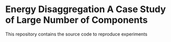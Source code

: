 # Energy Disaggregation A Case Study of Large Number of Components

This repository contains the source code to reproduce experiments 
